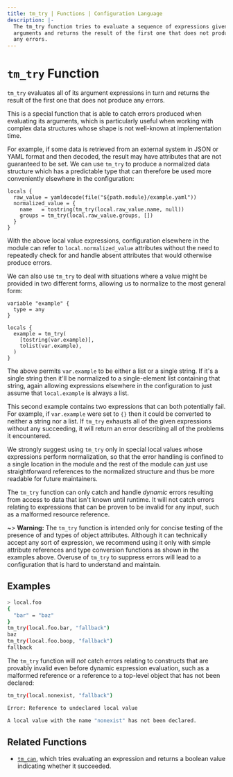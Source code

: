 ```yaml
---
title: tm_try | Functions | Configuration Language
description: |-
  The tm_try function tries to evaluate a sequence of expressions given as
  arguments and returns the result of the first one that does not produce
  any errors.
---
```


# `tm_try` Function

`tm_try` evaluates all of its argument expressions in turn and returns the result
of the first one that does not produce any errors.

This is a special function that is able to catch errors produced when evaluating
its arguments, which is particularly useful when working with complex data
structures whose shape is not well-known at implementation time.

For example, if some data is retrieved from an external system in JSON or YAML
format and then decoded, the result may have attributes that are not guaranteed
to be set. We can use `tm_try` to produce a normalized data structure which has
a predictable type that can therefore be used more conveniently elsewhere in
the configuration:

```hcl
locals {
  raw_value = yamldecode(file("${path.module}/example.yaml"))
  normalized_value = {
    name   = tostring(tm_try(local.raw_value.name, null))
    groups = tm_try(local.raw_value.groups, [])
  }
}
```

With the above local value expressions, configuration elsewhere in the module
can refer to `local.normalized_value` attributes without the need to repeatedly
check for and handle absent attributes that would otherwise produce errors.

We can also use `tm_try` to deal with situations where a value might be provided
in two different forms, allowing us to normalize to the most general form:

```hcl
variable "example" {
  type = any
}

locals {
  example = tm_try(
    [tostring(var.example)],
    tolist(var.example),
  )
}
```

The above permits `var.example` to be either a list or a single string. If it's
a single string then it'll be normalized to a single-element list containing
that string, again allowing expressions elsewhere in the configuration to just
assume that `local.example` is always a list.

This second example contains two expressions that can both potentially fail.
For example, if `var.example` were set to `{}` then it could be converted to
neither a string nor a list. If `tm_try` exhausts all of the given expressions
without any succeeding, it will return an error describing all of the problems
it encountered.

We strongly suggest using `tm_try` only in special local values whose expressions
perform normalization, so that the error handling is confined to a single
location in the module and the rest of the module can just use straightforward
references to the normalized structure and thus be more readable for future
maintainers.

The `tm_try` function can only catch and handle _dynamic_ errors resulting from
access to data that isn't known until runtime. It will not catch errors
relating to expressions that can be proven to be invalid for any input, such
as a malformed resource reference.

~> **Warning:** The `tm_try` function is intended only for concise testing of the
presence of and types of object attributes. Although it can technically accept
any sort of expression, we recommend using it only with simple attribute
references and type conversion functions as shown in the examples above.
Overuse of `tm_try` to suppress errors will lead to a configuration that is hard
to understand and maintain.

## Examples

```sh
> local.foo
{
  "bar" = "baz"
}
tm_try(local.foo.bar, "fallback")
baz
tm_try(local.foo.boop, "fallback")
fallback
```

The `tm_try` function will _not_ catch errors relating to constructs that are
provably invalid even before dynamic expression evaluation, such as a malformed
reference or a reference to a top-level object that has not been declared:

```sh
tm_try(local.nonexist, "fallback")

Error: Reference to undeclared local value

A local value with the name "nonexist" has not been declared.
```

## Related Functions

* [`tm_can`](./tm_can.md), which tries evaluating an expression and returns a
  boolean value indicating whether it succeeded.
